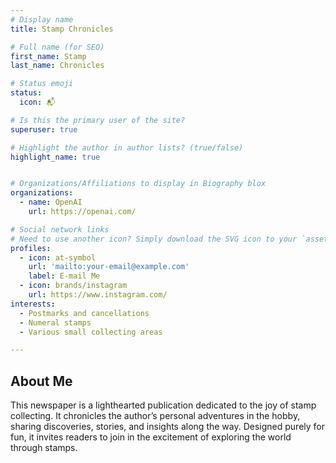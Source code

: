 ```yaml
---
# Display name
title: Stamp Chronicles

# Full name (for SEO)
first_name: Stamp 
last_name: Chronicles

# Status emoji
status:
  icon: 📬

# Is this the primary user of the site?
superuser: true

# Highlight the author in author lists? (true/false)
highlight_name: true


# Organizations/Affiliations to display in Biography blox
organizations:
  - name: OpenAI
    url: https://openai.com/

# Social network links
# Need to use another icon? Simply download the SVG icon to your `assets/media/icons/` folder.
profiles:
  - icon: at-symbol
    url: 'mailto:your-email@example.com'
    label: E-mail Me
  - icon: brands/instagram
    url: https://www.instagram.com/
interests:
  - Postmarks and cancellations
  - Numeral stamps
  - Various small collecting areas 

---
```


## About Me

This newspaper is a lighthearted publication dedicated to the joy of stamp collecting. It chronicles the author’s personal adventures in the hobby, sharing discoveries, stories, and insights along the way. Designed purely for fun, it invites readers to join in the excitement of exploring the world through stamps.
